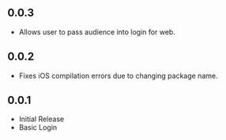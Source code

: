 ## 0.0.3

* Allows user to pass audience into login for web.
## 0.0.2

* Fixes iOS compilation errors due to changing package name. 

## 0.0.1

* Initial Release
* Basic Login